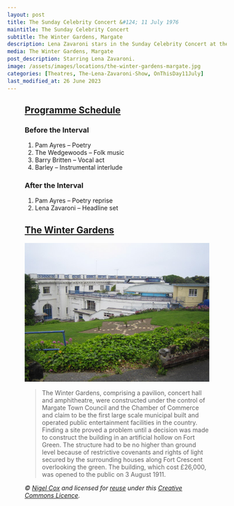 ```yaml
---
layout: post
title: The Sunday Celebrity Concert &#124; 11 July 1976
maintitle: The Sunday Celebrity Concert
subtitle: The Winter Gardens, Margate
description: Lena Zavaroni stars in the Sunday Celebrity Concert at the The Winter Gardens, Margate
media: The Winter Gardens, Margate
post_description: Starring Lena Zavaroni.
image: /assets/images/locations/the-winter-gardens-margate.jpg
categories: [Theatres, The-Lena-Zavaroni-Show, OnThisDay11July]
last_modified_at: 26 June 2023
---
```


<figure class="fig3">
<div class="CardLayout">
<div class="CardItem">
<h2 id="infobox1" class="infobox">
<a href="#infobox1">Programme Schedule</a>
</h2>
<div class="CardItem split">
<h3>Before the Interval</h3>
<ol>
<li>Pam Ayres – Poetry</li>
<li>The Wedgewoods – Folk music</li>
<li>Barry Britten – Vocal act</li>
<li>Barley – Instrumental interlude</li>
</ol>
<h3>After the Interval</h3>
<ol>
<li>Pam Ayres – Poetry reprise</li>
<li>Lena Zavaroni – Headline set</li>
</ol>
</div>
</div>
</div>
</figure>

<figure class="fig3">
<div class="CardLayout">
<div class="CardItem"><h2 id="infobox2" class="infobox"><a href="#infobox2">The Winter Gardens</a></h2>
<div class="CardItem split">
<p><a class="external-link" href="https://www.geograph.org.uk/photo/460492"><img src="/assets/images/locations/the-winter-gardens-margate.jpg" class="full-width zoom-in"/></a></p>
<blockquote>
<p>The Winter Gardens, comprising a pavilion, concert hall and amphitheatre, were constructed under the control of Margate Town Council and the Chamber of Commerce and claim to be the first large scale municipal built and operated public entertainment facilities in the country. Finding a site proved a problem until a decision was made to construct the building in an artificial hollow on Fort Green. The structure had to be no higher than ground level because of restrictive covenants and rights of light secured by the surrounding houses along Fort Crescent overlooking the green. The building, which cost £26,000, was opened to the public on 3 August 1911.</p></blockquote>
<cite>&#169; <a class="external-link" href="https://www.geograph.org.uk/profile/2798">Nigel Cox</a> and licensed for <a class="external-link" href="https://www.geograph.org.uk/reuse.php?id=460492">reuse</a> under this <a class="external-link" href="http://creativecommons.org/licenses/by-sa/2.0/">Creative Commons Licence</a>.</cite>
</div></div></div>
</figure>
